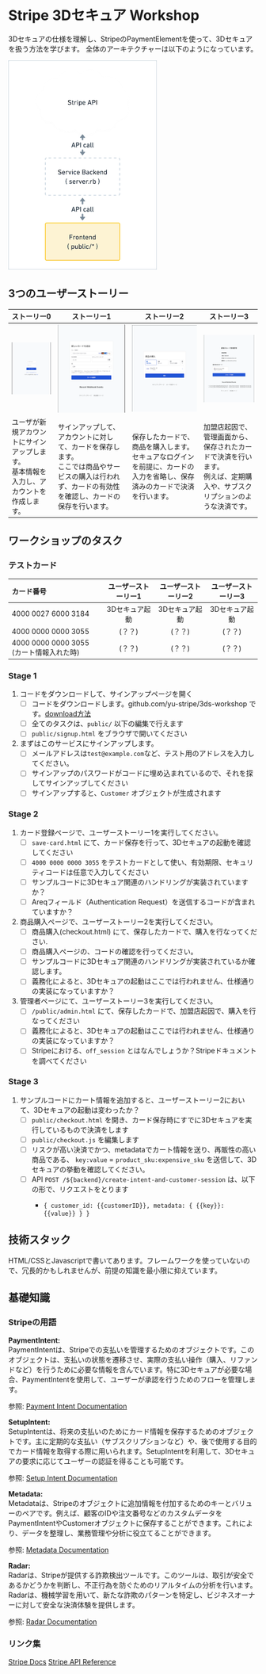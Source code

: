 # Stripe 3Dセキュア Workshop

3Dセキュアの仕様を理解し、StripeのPaymentElementを使って、3Dセキュアを扱う方法を学びます。
全体のアーキテクチャーは以下のようになっています。

![arch](/image/arch.png)

## 3つのユーザーストーリー


| ストーリー0                                                                                                  | ストーリー1                                                                                                    | ストーリー2                                                                                                   | ストーリー3                                                                                                               |
|--------------------------------------------------------------------------------------------------------------|----------------------------------------------------------------------------------------------------------------|---------------------------------------------------------------------------------------------------------------|---------------------------------------------------------------------------------------------------------------------------|
| ![signup.html](/image/signup.html.png)                                                                       | ![save-card.html](/image/save-card.html.png)                                                                  | ![checkout.html](/image/checkout.html.png)                                                                  | ![admin.html](/image/admin.html.png)                                                                                   |
| ユーザが新規アカウントにサインアップします。<br> 基本情報を入力し、アカウントを作成します。                  | サインアップして、アカウントに対して、カードを保存します。<br>ここでは商品やサービスの購入は行われず、カードの有効性を確認し、カードの保存を行います。 | 保存したカードで、商品を購入します。<br>セキュアなログインを前提に、カードの入力を省略し、保存済みのカードで決済を行います。 | 加盟店起因で、管理画面から、保存されたカードで決済を行います。<br>例えば、定期購入や、サブスクリプションのような決済です。 |






## ワークショップのタスク


### テストカード

| カード番号              | ユーザーストーリー1 | ユーザーストーリー2 | ユーザーストーリー3 |
|:-----------------------|:-------------------:|:-------------------:|:-------------------:|
| 4000 0027 6000 3184    | 3Dセキュア起動       | 3Dセキュア起動      | 3Dセキュア起動      |
| 4000 0000 0000 3055    | (？？)               | (？？)              | (？？)              |
| 4000 0000 0000 3055 (カート情報入れた時) | (？？)               | (？？)              | (？？)              |




### Stage 1

1. コードをダウンロードして、サインアップページを開く
   - [ ] コードをダウンロードします。github.com/yu-stripe/3ds-workshop です。[download方法](https://docs.github.com/ja/repositories/working-with-files/using-files/downloading-source-code-archives#downloading-source-code-archives-from-the-repository-view)
   - [ ] 全てのタスクは、`public/` 以下の編集で行えます
   - [ ] `public/signup.html` をブラウザで開いてください

2. まずはこのサービスにサインアップします。  
   - [ ] メールアドレスは`test@example.com`など、テスト用のアドレスを入力してください。
   - [ ] サインアップのパスワードがコードに埋め込まれているので、それを探してサインアップしてください
   - [ ] サインアップすると、`Customer` オブジェクトが生成されます

### Stage 2

1. カード登録ページで、ユーザーストーリー1を実行してください。
   - [ ] `save-card.html` にて、カード保存を行って、3Dセキュアの起動を確認してください
   - [ ] `4000 0000 0000 3055` をテストカードとして使い、有効期限、セキュリティコードは任意で入力してください
   - [ ] サンプルコードに3Dセキュア関連のハンドリングが実装されていますか？
   - [ ] Areqフィールド（Authentication Request）を送信するコードが含まれていますか？

2. 商品購入ページで、ユーザーストーリー2を実行してください。
   - [ ] 商品購入(checkout.html) にて、保存したカードで、購入を行なってください.
   - [ ] 商品購入ページの、コードの確認を行ってください。
   - [ ] サンプルコードに3Dセキュア関連のハンドリングが実装されているか確認します。
   - [ ] 義務化によると、3Dセキュアの起動はここでは行われません、仕様通りの実装になっていますか？

3. 管理者ページにて、ユーザーストーリー3を実行してください。
   - [ ] `/public/admin.html` にて、保存したカードで、加盟店起因で、購入を行なってください
   - [ ] 義務化によると、3Dセキュアの起動はここでは行われません、仕様通りの実装になっていますか？
   - [ ] Stripeにおける、`off_session` とはなんでしょうか？Stripeドキュメントを調べてください

### Stage 3

1. サンプルコードにカート情報を追加すると、ユーザーストーリー2において、3Dセキュアの起動は変わったか？
   - [ ] `public/checkout.html` を開き、カード保存時にすでに3Dセキュアを実行しているもので決済をします
   - [ ] `public/checkout.js` を編集します
   - [ ] リスクが高い決済でかつ、metadataでカート情報を送り、再販性の高い商品である、 `key:value` = `product_sku:expensive_sku` を送信して、3Dセキュアの挙動を確認してください。
   - [ ] API `POST /${backend}/create-intent-and-customer-session`  は、以下の形で、リクエストをとります
       - ```
         { customer_id: {{customerID}}, metadata: { {{key}}: {{value}} } }   
         ```


## 技術スタック

HTML/CSSとJavascriptで書いてあります。フレームワークを使っていないので、冗長的かもしれませんが、前提の知識を最小限に抑えています。

## 基礎知識

### Stripeの用語

**PaymentIntent:**  
PaymentIntentは、Stripeでの支払いを管理するためのオブジェクトです。このオブジェクトは、支払いの状態を遷移させ、実際の支払い操作（購入、リファンドなど）を行うために必要な情報を含んでいます。特に3Dセキュアが必要な場合、PaymentIntentを使用して、ユーザーが承認を行うためのフローを管理します。  

参照: [Payment Intent Documentation](https://stripe.com/docs/api/payment_intents)

**SetupIntent:**  
SetupIntentは、将来の支払いのためにカード情報を保存するためのオブジェクトです。主に定期的な支払い（サブスクリプションなど）や、後で使用する目的でカード情報を取得する際に用いられます。SetupIntentを利用して、3Dセキュアの要求に応じてユーザーの認証を得ることも可能です。  

参照: [Setup Intent Documentation](https://stripe.com/docs/api/setup_intents)

**Metadata:**  
Metadataは、Stripeのオブジェクトに追加情報を付加するためのキーとバリューのペアです。例えば、顧客のIDや注文番号などのカスタムデータをPaymentIntentやCustomerオブジェクトに保存することができます。これにより、データを整理し、業務管理や分析に役立てることができます。  

参照: [Metadata Documentation](https://stripe.com/docs/api/metadata)

**Radar:**  
Radarは、Stripeが提供する詐欺検出ツールです。このツールは、取引が安全であるかどうかを判断し、不正行為を防ぐためのリアルタイムの分析を行います。Radarは、機械学習を用いて、新たな詐欺のパターンを特定し、ビジネスオーナーに対して安全な決済体験を提供します。  

参照: [Radar Documentation](https://stripe.com/docs/radar)

### リンク集

[Stripe Docs](https://stripe.com/docs)
[Stripe API Reference](https://stripe.com/docs/api)
